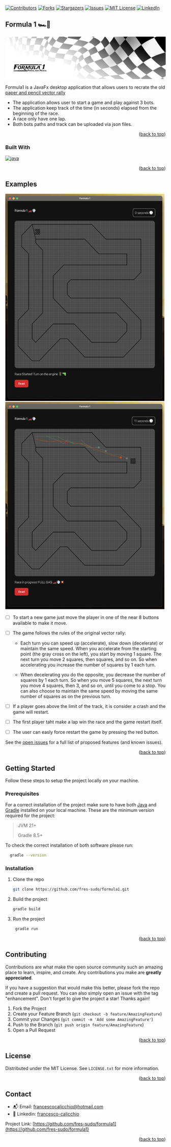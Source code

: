 <!-- Improved compatibility of back to top link: See: https://github.com/othneildrew/Best-README-Template/pull/73 -->
<a name="readme-top"></a>
<!--
*** Thanks for checking out the Best-README-Template. If you have a suggestion
*** that would make this better, please fork the repo and create a pull request
*** or simply open an issue with the tag "enhancement".
*** Don't forget to give the project a star!
*** Thanks again! Now go create something AMAZING! :D
-->



<!-- PROJECT SHIELDS -->
<!--
*** I'm using markdown "reference style" links for readability.
*** Reference links are enclosed in brackets [ ] instead of parentheses ( ).
*** See the bottom of this document for the declaration of the reference variables
*** for contributors-url, forks-url, etc. This is an optional, concise syntax you may use.
*** https://www.markdownguide.org/basic-syntax/#reference-style-links
-->
[![Contributors][contributors-shield]][contributors-url]
[![Forks][forks-shield]][forks-url]
[![Stargazers][stars-shield]][stars-url]
[![Issues][issues-shield]][issues-url]
[![MIT License][license-shield]][license-url]
[![LinkedIn][linkedin-shield]][linkedin-url]



<!-- ABOUT THE PROJECT -->
## Formula 1 🏎️💨

![Preview](src/main/resources/thumbnail_formula1.png)

Formula1 is a JavaFx desktop application that allows users to recrate the old [paper and pencil vector rally](https://en.wikipedia.org/wiki/Racetrack_(game))
 
 - The application allows user to start a game and play against 3 bots.
 - The application keep track of the time (in seconds) elapsed from the beginning of the race.
 - A race only have one lap.
 - Both bots paths and track can be uploaded via json files.

<p align="right">(<a href="#readme-top">back to top</a>)</p>



### Built With

 <a href="https://java.com" target="_blank" rel="noreferrer"> <img src="https://www.vectorlogo.zone/logos/java/java-horizontal.svg" alt="java" width="180" height="60"/> </a>

<p align="right">(<a href="#readme-top">back to top</a>)</p>


<!-- ROADMAP -->
## Examples <a name="examples"></a>
<img src="src/main/resources/demo1.png" width="500" height="650"/>  <img src="src/main/resources/demo2.png" width="500" height="650"/> 

- [ ] To start a new game just move the player in one of the near 8 buttons available to make it move.
      
- [ ] The game follows the rules of the original vector rally:

   - Each turn you can speed up (accelerate), slow down (decelerate) or maintain the same speed. When you accelerate from the starting point (the gray cross on the left), you start by moving 1 square. The next turn you move 2 squares, then squares, and so on. So when accelerating you increase the number of squares by 1 each turn.
     
   -  When decelerating you do the opposite, you decrease the number of squares by 1 each turn. So when you move 5 squares, the next turn you move 4 squares, then 3, and so on, until you come to a stop. You can also choose to maintain the same speed by moving the same number of squares as on the previous turn.
     
 - [ ] If a player goes above the limit of the track, it is consider a crash and the game will restart.
       
 - [ ] The first player taht make a lap win the race and the game restart itself.
       
 - [ ] The user can easly force restart the game by pressing the red button.

See the [open issues](https://github.com/fres-sudo/formula1/issues) for a full list of proposed features (and known issues).

<p align="right">(<a href="#readme-top">back to top</a>)</p>

<!-- GETTING STARTED -->
## Getting Started

Follow these steps to setup the project locally on your machine.

### Prerequisites

For a correct installation of the project make sure to have both [Java](https://www.java.com/) and [Gradle](https://gradle.org/install/) installed on your local machine. 
These are the minimum version required for the project:

> JVM 21+
> 
> Gradle 8.5+

To check the correct installation of both software please run:

```sh
  gradle --version
```

### Installation

1. Clone the repo
   ```sh
   git clone https://github.com/fres-sudo/formula1.git
   ```
2. Build the project
   ```sh
   gradle build
   ```
3. Run the project 
   ```sh
    gradle run
   ```

<p align="right">(<a href="#readme-top">back to top</a>)</p>




<!-- CONTRIBUTING -->
## Contributing

Contributions are what make the open source community such an amazing place to learn, inspire, and create. Any contributions you make are **greatly appreciated**.

If you have a suggestion that would make this better, please fork the repo and create a pull request. You can also simply open an issue with the tag "enhancement".
Don't forget to give the project a star! Thanks again!

1. Fork the Project
2. Create your Feature Branch (`git checkout -b feature/AmazingFeature`)
3. Commit your Changes (`git commit -m 'Add some AmazingFeature'`)
4. Push to the Branch (`git push origin feature/AmazingFeature`)
5. Open a Pull Request

<p align="right">(<a href="#readme-top">back to top</a>)</p>



<!-- LICENSE -->
## License

Distributed under the MIT License. See `LICENSE.txt` for more information.

<p align="right">(<a href="#readme-top">back to top</a>)</p>



<!-- CONTACT -->
## Contact

 - 📬 Email: francescocalicchio@hotmail.com
 - 👤 Linkedin: [francesco-calicchio](https://www.linkedin.com/in/francesco-calicchio/)
 
Project Link: [https://github.com/fres-sudo/formula1](https://github.com/fres-sudo/formula1)

<p align="right">(<a href="#readme-top">back to top</a>)</p>



<!-- MARKDOWN LINKS & IMAGES -->
<!-- https://www.markdownguide.org/basic-syntax/#reference-style-links -->
[contributors-shield]: https://img.shields.io/github/contributors/fres-sudo/formula1.svg?style=for-the-badge
[contributors-url]: https://github.com/fres-sudo/formula1/graphs/contributors
[forks-shield]: https://img.shields.io/github/forks/fres-sudo/formula1.svg?style=for-the-badge
[forks-url]: https://github.com/fres-sudo/formula1/network/members
[stars-shield]: https://img.shields.io/github/stars/fres-sudo/formula1.svg?style=for-the-badge
[stars-url]: https://github.com/fres-sudo/formula1/stargazers
[issues-shield]: https://img.shields.io/github/issues/fres-sudo/formula1.svg?style=for-the-badge
[issues-url]: https://github.com/fres-sudo/formula1/issues
[license-shield]: https://img.shields.io/github/license/fres-sudo/formula1.svg?style=for-the-badge
[license-url]: https://github.com/fres-sudo/formula1/blob/master/LICENSE.txt
[linkedin-shield]: https://img.shields.io/badge/-LinkedIn-black.svg?style=for-the-badge&logo=linkedin&colorB=555
[linkedin-url]: https://linkedin.com/in/francesco-calicchio
[product-screenshot]: images/screenshot.png
[Next.js]: https://img.shields.io/badge/next.js-000000?style=for-the-badge&logo=nextdotjs&logoColor=white
[Next-url]: https://nextjs.org/
[React.js]: https://img.shields.io/badge/React-20232A?style=for-the-badge&logo=react&logoColor=61DAFB
[React-url]: https://reactjs.org/
[Vue.js]: https://img.shields.io/badge/Vue.js-35495E?style=for-the-badge&logo=vuedotjs&logoColor=4FC08D
[Vue-url]: https://vuejs.org/
[Angular.io]: https://img.shields.io/badge/Angular-DD0031?style=for-the-badge&logo=angular&logoColor=white
[Angular-url]: https://angular.io/
[Svelte.dev]: https://img.shields.io/badge/Svelte-4A4A55?style=for-the-badge&logo=svelte&logoColor=FF3E00
[Svelte-url]: https://svelte.dev/
[Laravel.com]: https://img.shields.io/badge/Laravel-FF2D20?style=for-the-badge&logo=laravel&logoColor=white
[Laravel-url]: https://laravel.com
[Bootstrap.com]: https://img.shields.io/badge/Bootstrap-563D7C?style=for-the-badge&logo=bootstrap&logoColor=white
[Bootstrap-url]: https://getbootstrap.com
[JQuery.com]: https://img.shields.io/badge/jQuery-0769AD?style=for-the-badge&logo=jquery&logoColor=white
[JQuery-url]: https://jquery.com 
